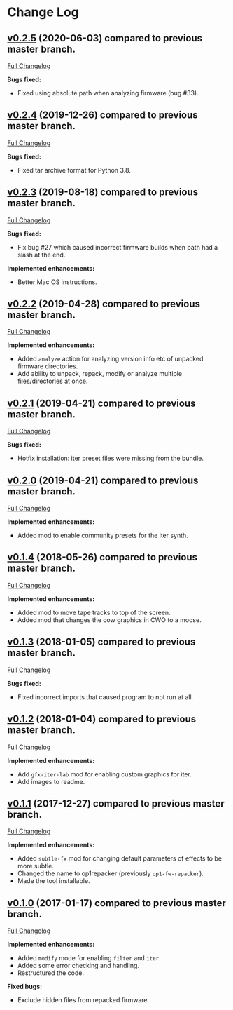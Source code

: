 Change Log
==========

## [v0.2.5](https://github.com/op1hacks/op1repacker/tree/v0.2.5) (2020-06-03) compared to previous master branch.
[Full Changelog](https://github.com/op1hacks/op1repacker/compare/v0.2.4...v0.2.5)

**Bugs fixed:**

- Fixed using absolute path when analyzing firmware (bug #33).


## [v0.2.4](https://github.com/op1hacks/op1repacker/tree/v0.2.4) (2019-12-26) compared to previous master branch.
[Full Changelog](https://github.com/op1hacks/op1repacker/compare/v0.2.3...v0.2.4)

**Bugs fixed:**

- Fixed tar archive format for Python 3.8.


## [v0.2.3](https://github.com/op1hacks/op1repacker/tree/v0.2.3) (2019-08-18) compared to previous master branch.
[Full Changelog](https://github.com/op1hacks/op1repacker/compare/v0.2.2...v0.2.3)

**Bugs fixed:**

- Fix bug #27 which caused incorrect firmware builds when path had a slash at the end.

**Implemented enhancements:**

- Better Mac OS instructions.


## [v0.2.2](https://github.com/op1hacks/op1repacker/tree/v0.2.2) (2019-04-28) compared to previous master branch.
[Full Changelog](https://github.com/op1hacks/op1repacker/compare/v0.2.1...v0.2.2)

**Implemented enhancements:**

- Added `analyze` action for analyzing version info etc of unpacked firmware directories.
- Add ability to unpack, repack, modify or analyze multiple files/directories at once.


## [v0.2.1](https://github.com/op1hacks/op1repacker/tree/v0.2.1) (2019-04-21) compared to previous master branch.
[Full Changelog](https://github.com/op1hacks/op1repacker/compare/0.2.0...0.2.1)

**Bugs fixed:**

- Hotfix installation: iter preset files were missing from the bundle.


## [v0.2.0](https://github.com/op1hacks/op1repacker/tree/v0.2.0) (2019-04-21) compared to previous master branch.
[Full Changelog](https://github.com/op1hacks/op1repacker/compare/0.1.4...0.2.0)

**Implemented enhancements:**

- Added mod to enable community presets for the iter synth.


## [v0.1.4](https://github.com/op1hacks/op1repacker/tree/v0.1.4) (2018-05-26) compared to previous master branch.
[Full Changelog](https://github.com/op1hacks/op1repacker/compare/0.1.3...0.1.4)

**Implemented enhancements:**

- Added mod to move tape tracks to top of the screen.
- Added mod that changes the cow graphics in CWO to a moose.


## [v0.1.3](https://github.com/op1hacks/op1repacker/tree/v0.1.3) (2018-01-05) compared to previous master branch.
[Full Changelog](https://github.com/op1hacks/op1repacker/compare/0.1.2...0.1.3)

**Bugs fixed:**

- Fixed incorrect imports that caused program to not run at all.


## [v0.1.2](https://github.com/op1hacks/op1repacker/tree/v0.1.2) (2018-01-04) compared to previous master branch.
[Full Changelog](https://github.com/op1hacks/op1repacker/compare/0.1.1...0.1.2)

**Implemented enhancements:**

- Add `gfx-iter-lab` mod for enabling custom graphics for iter.
- Add images to readme.


## [v0.1.1](https://github.com/op1hacks/op1repacker/tree/v0.1.1) (2017-12-27) compared to previous master branch.
[Full Changelog](https://github.com/op1hacks/op1repacker/compare/v0.1.0...v0.1.1)

**Implemented enhancements:**

- Added `subtle-fx` mod for changing default parameters of effects to be more subtle.
- Changed the name to op1repacker (previously `op1-fw-repacker`).
- Made the tool installable.


## [v0.1.0](https://github.com/op1hacks/op1repacker/tree/v0.1.0) (2017-01-17) compared to previous master branch.
[Full Changelog](https://github.com/op1hacks/op1repacker/compare/v0.0.1...v0.1.0)

**Implemented enhancements:**

- Added `modify` mode for enabling `filter` and `iter`.
- Added some error checking and handling.
- Restructured the code.

**Fixed bugs:**

- Exclude hidden files from repacked firmware.
